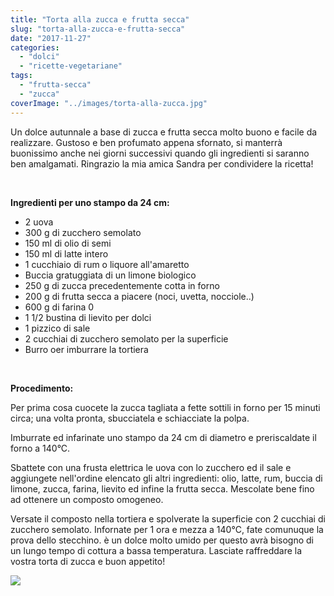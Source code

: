 ```yaml
---
title: "Torta alla zucca e frutta secca"
slug: "torta-alla-zucca-e-frutta-secca"
date: "2017-11-27"
categories: 
  - "dolci"
  - "ricette-vegetariane"
tags: 
  - "frutta-secca"
  - "zucca"
coverImage: "../images/torta-alla-zucca.jpg"
---
```


Un dolce autunnale a base di zucca e frutta secca molto buono e facile da realizzare. Gustoso e ben profumato appena sfornato, si manterrà buonissimo anche nei giorni successivi quando gli ingredienti si saranno ben amalgamati. Ringrazio la mia amica Sandra per condividere la ricetta!

 

**Ingredienti per uno stampo da 24 cm:**

- 2 uova
- 300 g di zucchero semolato
- 150 ml di olio di semi
- 150 ml di latte intero
- 1 cucchiaio di rum o liquore all'amaretto
- Buccia gratuggiata di un limone biologico
- 250 g di zucca precedentemente cotta in forno
- 200 g di frutta secca a piacere (noci, uvetta, nocciole..)
- 600 g di farina 0
- 1 1/2 bustina di lievito per dolci
- 1 pizzico di sale
- 2 cucchiai di zucchero semolato per la superficie
- Burro oer imburrare la tortiera

 

**Procedimento:**

Per prima cosa cuocete la zucca tagliata a fette sottili in forno per 15 minuti circa; una volta pronta, sbucciatela e schiacciate la polpa.

Imburrate ed infarinate uno stampo da 24 cm di diametro e preriscaldate il forno a 140°C.

Sbattete con una frusta elettrica le uova con lo zucchero ed il sale e aggiungete nell'ordine elencato gli altri ingredienti: olio, latte, rum, buccia di limone, zucca, farina, lievito ed infine la frutta secca. Mescolate bene fino ad ottenere un composto omogeneo.

Versate il composto nella tortiera e spolverate la superficie con 2 cucchiai di zucchero semolato. Infornate per 1 ora e mezza a 140°C, fate comunuque la prova dello stecchino. è un dolce molto umido per questo avrà bisogno di un lungo tempo di cottura a bassa temperatura. Lasciate raffreddare la vostra torta di zucca e buon appetito!

![](https://cucinadalnord.it/wp-content/uploads/2017/11/torta-alla-zucca1.jpg)

